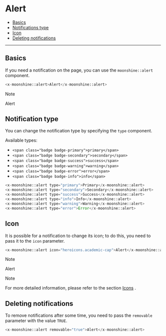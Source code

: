 # Alert

- [Basics](#basics)
- [Notifications type](#type)
- [Icon](#icon) 
- [Deleting notifications](#removable) 

---

<a name="basics"></a>
## Basics

If you need a notification on the page, you can use the `moonshine::alert` component.

```php
<x-moonshine::alert>Alert</x-moonshine::alert>
```

> [!NOTE]
> Alert

<a name="type"></a>
## Notification type

You can change the notification type by specifying the `type` component.

Available types:

- `<span class="badge badge-primary">primary</span>`
- `<span class="badge badge-secondary">secondary</span>`
- `<span class="badge badge-success">success</span>`
- `<span class="badge badge-warning">warning</span>`
- `<span class="badge badge-error">error</span>`
- `<span class="badge badge-info">info</span>`

```php
<x-moonshine::alert type="primary">Primary</x-moonshine::alert>
<x-moonshine::alert type="secondary">Secondary</x-moonshine::alert>
<x-moonshine::alert type="success">Success</x-moonshine::alert>
<x-moonshine::alert type="info">Info</x-moonshine::alert>
<x-moonshine::alert type="warning">Warning</x-moonshine::alert>
<x-moonshine::alert type="error">Error</x-moonshine::alert>
```

<a name="icon"></a>
## Icon

It is possible for a notification to change its icon; to do this, you need to pass it to the `icon` parameter.

```php
<x-moonshine::alert icon="heroicons.academic-cap">Alert</x-moonshine::alert>
```

> [!NOTE]
> Alert

> [!NOTE]
> For more detailed information, please refer to the section [Icons](/docs/{{version}}/appearance/icons) .

<a name="removable"></a>
## Deleting notifications

To remove notifications after some time, you need to pass the `removable` parameter with the value `TRUE`.

```php
<x-moonshine::alert removable="true">Alert</x-moonshine::alert>
```
